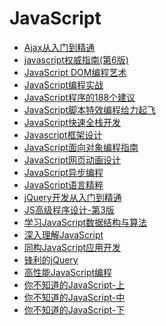# JavaScript

* <a href="https://sn9.us/file/632278-395986950" title="Ajax从入门到精通">Ajax从入门到精通</a>
* <a href="https://sn9.us/file/632278-395988474" title="javascript权威指南" target="_blank">javascript权威指南(第6版)</a>
* <a href="https://sn9.us/file/632278-395988477" title="JavaScript DOM编程艺术" target="_blank">JavaScript DOM编程艺术</a>
* <a href="https://sn9.us/file/632278-395989538" title="JavaScript编程实战" target="_blank">JavaScript编程实战</a>
* <a href="https://sn9.us/file/632278-395988642" title="JavaScript程序的188个建议" target="_blank">JavaScript程序的188个建议</a>
* <a href="https://sn9.us/file/632278-395989624" title="JavaScript脚本特效编程给力起飞" target="_blank">JavaScript脚本特效编程给力起飞</a>
* <a href="https://sn9.us/file/632278-395989320" title="JavaScript快速全栈开发" target="_blank">JavaScript快速全栈开发</a>
* <a href="https://sn9.us/file/632278-395989323" title="Javascript框架设计" target="_blank">Javascript框架设计</a>
* <a href="https://sn9.us/file/632278-395989329" title="JavaScript面向对象编程指南" target="_blank">JavaScript面向对象编程指南</a>
* <a href="https://sn9.us/file/632278-395990361" title="JavaScript网页动画设计" target="_blank">JavaScript网页动画设计</a>
* <a href="https://sn9.us/file/632278-395989542" title="JavaScript异步编程" target="_blank">JavaScript异步编程</a>
* <a href="https://sn9.us/file/632278-395989548" title="JavaScript语言精粹" target="_blank">JavaScript语言精粹</a>
* <a href="https://sn9.us/file/632278-395989638" title="jQuery开发从入门到精通" target="_blank">jQuery开发从入门到精通</a>
* <a href="https://sn9.us/file/632278-395990878" title="JS高级程序设计-第3版" target="_blank">JS高级程序设计-第3版</a>
* <a href="https://sn9.us/file/632278-397519794" title="学习JavaScript数据结构与算法" target="_blank">学习JavaScript数据结构与算法</a>
* <a href="https://sn9.us/file/632278-395992572" title="深入理解JavaScript" target="_blank">深入理解JavaScript</a>
* <a href="https://sn9.us/file/632278-397519079" title="同构JavaScript应用开发" target="_blank">同构JavaScript应用开发</a>
* <a href="https://sn9.us/file/632278-395986947" title="锋利的jQuery" target="_blank">锋利的jQuery</a>
* <a href="https://sn9.us/file/632278-395990993" title="高性能JavaScript编程" target="_blank">高性能JavaScript编程</a>
* <a href="https://sn9.us/file/632278-395991384" title="你不知道的JavaScript" target="_blank">你不知道的JavaScript-上</a>
* <a href="https://sn9.us/file/632278-395991390" title="你不知道的JavaScript" target="_blank">你不知道的JavaScript-中</a>
* <a href="https://sn9.us/file/632278-401870040" title="你不知道的JavaScript" target="_blank">你不知道的JavaScript-下</a>